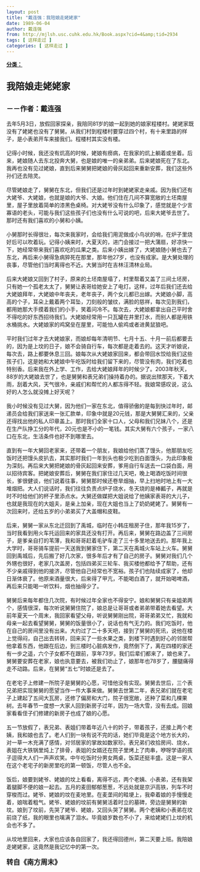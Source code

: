 ```yaml
---
layout: post
title: "戴连强：我陪娘走姥姥家"
date: 1989-06-04
author: 戴连强
from: http://mjlsh.usc.cuhk.edu.hk/Book.aspx?cid=4&amp;tid=2934
tags: [ 这样走过 ]
categories: [ 这样走过 ]
---
```


<div style="margin: 15px 10px 10px 0px;">
<div>
<span id="ctl00_ContentPlaceHolder1_chapter1_SubjectLabel" style="font-weight:bold;text-decoration:underline;">
   分类：
  </span>
</div>
<div>
<b>
<font size="5">
<br/>
</font>
</b>
</div>
<div>
<b>
<font size="5">
    我陪娘走姥姥家
   </font>
</b>
</div>
<div>
<b>
<font size="5">
<br/>
</font>
</b>
</div>
<div>
<b>
<font size="4">
    －－作者：戴连强
   </font>
</b>
</div>
<div>
<br/>
</div>
<div>
  去年5月3日，放假回家探亲，我陪同81岁的娘一起到她的娘家程楼村。姥姥家既没有了姥姥也没有了舅舅。从我们村到程楼村要穿过四个村，有十来里路的样子，是小表弟开车来接我们。程楼村其实没有楼。
 </div>
<div>
<br/>
</div>
<div>
  记得小时候，我还没有炕高的时候，姥娘有痨病，在我家的炕上躺着或坐着。后来，姥娘随人去东北投奔大舅，也是娘的唯一的亲弟弟。后来姥娘死在了东北。我再也没有见过姥娘，直到后来舅舅把姥娘的骨灰起回来重新安葬，我们这些外孙们还去陪灵。
 </div>
<div>
<br/>
</div>
<div>
  尽管姥娘走了，舅舅在东北，但我们还是过年时到姥姥家走亲戚。因为我们还有大姥爷、大姥娘，也就是娘的大爷、大娘。他们住在几间不算宽敞的土坯南屋里，屋子里放着简单的漆黑色桌椅。对大姥爷没有什么印象了，感觉就是个少言寡语的老头，可能与我们这些孩子们也没有什么可说的吧，后来大姥爷去世了。那时还有我们喜欢的小舅和小姨。
 </div>
<div>
<br/>
</div>
<div>
  小舅那时长得很壮，每次来我家时，会给我们用泥做成小鸟状的哨，在炉子里烧好后可以吹着玩。记得小姨来时，大夏天的，进门会接过一把大蒲扇，好凉快一下，她经常带来我们喜欢吃的瓜果之类。后来小姨出嫁了，大姥娘随小舅也去了东北，再后来小舅得急病猝死在那里，那年他27岁，也没有成家。是大舅处理的丧事，尽管他们当时离得也不近。大舅当时在吉林汪清林业局。
 </div>
<div>
<br/>
</div>
<div>
  后来大姥娘又回到了村子，原来的土坯南屋塌了，村里帮着又盖了三间土坯房，只有她一个孤老太太了，舅舅让表哥给她安上了电灯。这样，过年后我们还去给大姥娘拜年，大姥娘中年丧夫，老年丧子，两个女儿都已出嫁。大姥娘小脚，高高的个子，耳朵上戴着两个耳坠，刀刻般的皱纹，满脸的慈祥，每次见到我们，都用她那大手摸着我们的小手，笑着问冷不。每次去，大姥娘都拿出自己平时舍不得吃的好东西招待我们。大姥娘经常用一只瓦罐在井里打水，而别人都是用铁水桶挑水。大姥娘家的鸡窝垒在屋里，可能怕人偷鸡或者进黄鼠狼吧。
 </div>
<div>
<br/>
</div>
<div>
  平时我们过年才去大姥娘家，而娘却每年清明节、七月十五、十月一前后都要去的，因为是上坟的日子，娘不会骑自行车，每次都是走着去的。这天才听娘说，每次去，路上都要休息三回。娘每次从大姥娘家回来，都会带回水饺给我们这些孩子们，这是她和大姥娘中午吃饭时给我们留下来的，尽管没有肉，我们吃着也特别香。后来我在外上学、工作，去给大姥娘拜年的时候少了。2003年秋天，88岁的大姥娘去世了，也是舅舅和表兄弟们操持着办的。据说出殡那天，下着大雨，刮着大风，天气很冷，亲戚们和帮忙的人都冻得不轻。我娘常感叹说，这么好的人怎么就没摊上好天呢？
 </div>
<div>
<br/>
</div>
<div>
  我小时候没有见过大舅，因为他们一家在东北，值得骄傲的是每到快过年时，邮递员会给我们家送来一张汇款单，印象中就是20元钱，那是大舅舅汇来的，父亲还得找出他的私人印章盖上。那时我们全家十口人，父母和我们兄妹八个，还是在生产队挣工分的年代，20元也是不小的一笔钱。其实大舅有六个孩子，一家八口在东北，生活条件也好不到哪里去。
 </div>
<div>
<br/>
</div>
<div>
  直到有一年大舅回老家来，还带着一个朋友，我娘给他们蒸了馒头，他那朋友吃饭时还把馒头皮扒去，其实那时我们一年到头也极少吃到白面馒头，为此印象极为深刻。再后来大舅把姥娘的骨灰起回来安葬，爹用自行车送去一口袋白面，用以招待宾客。把姥娘安葬后，舅舅在我们家住过几天吧，晚上喝酒吃饭时间很长，爹很健谈，他们说着往事，舅舅那时候还卷旱烟抽，早上扫地时地上有一大堆烟把。大人们说话时，我们往往负责点炉子烧水，冬天烧的是棒瓤子，再就是时不时给他们的杯子里添点水。大舅还做媒把大姐说给了他姨家表哥的大儿子，也就是我现在的大姐夫，是亲上加亲，现在大姐也当上了奶奶姥姥了。舅舅有一次回来时，还给五岁的小弟弟买了大盖帽和皮鞋。
 </div>
<div>
<br/>
</div>
<div>
  后来，舅舅一家从东北迁回到了禹城，临时在小韩庄租房子住，那年我15岁了，当时我看到用火车托运回来的家具还没有打开。再后来，舅舅在路边盖了三间房子，是爹亲自打的苇薄，我和哥哥赶着毛驴车走了三十多里地送去的。那年我上大学时，哥哥骑车提前一天送我到舅家住下，第二天在禹城火车站上火车。舅舅回到禹城后，先后搬了好几次家，很多年后才有了自己的房子。舅舅对我们几个外甥也很好，老家几次盖房，包括四弟买三轮车、我买楼他都给予了帮助，还有不少亲戚得到他的接济，尽管他自己经常也不宽裕。孩子们也陆续成家了，他却日渐体衰了。他原来酒量很大，后来得了甲亢，不能喝白酒了，就开始喝啤酒，再后来只能喝一听饮料，烟也抽得少了。
 </div>
<div>
<br/>
</div>
<div>
  舅舅后来每年都住几次院，有时候过年全家也不得安宁。娘和舅舅只有亲姐弟两个，感情很深，每次听说舅舅住院了，娘总是让哥哥或者弟弟带着她去看望。大前年夏天一个周末，我回家看望父母，听说舅舅刚出院，哥哥弟弟又忙，我就和母亲一起去看望舅舅，舅舅的饭量很小了，说话也有气无力的。我们吃饭时，他在自己的房间里没有出来。大约过了二十多天吧，接到了舅舅的死讯，说他在楼上觉得闷，自己出去转转，回来买了一些水果之类，到楼下时遇到好心的邻居帮他拿着东西，他跟在后边，到三楼时心脏病发作，竟然倒下了，离在四楼的家还有一步之遥，六个子女都不在跟前，享年73岁。我们后辈们都来了，娘也来了。舅舅要安葬在老家，娘也执意要去，被我们劝止了，娘那年也78岁了，腰腿痛得走不动路。后来，在舅舅“五七”时娘还是去了。
 </div>
<div>
<br/>
</div>
<div>
  在老宅子上修建一所院子是舅舅的心愿，可惜他没有实现。舅舅去世后，三个表兄弟把实现舅舅的愿望当作一件大事来做。舅舅去世第二年，表兄弟们就在老宅子上建起了五间大瓦房，还修了偏房和大门，院子很宽敞，还种了菜和几棵果树。去年春节一度想一大家人回到新房子过年，因为一场大雪，没有去成。回娘家看看侄子们修建的新房子也成了娘的心愿。
 </div>
<div>
<br/>
</div>
<div>
  五一节放假了，表兄弟、表姐们带着年近八十的妗子，带着孩子，还接上两个老姨，我和娘也去了。老人们到一块有说不完的话，她们毕竟是这个地方长大的，对一草一木充满了感情，对邻居家的掌故如数家珍。表兄弟们收拾房间、烧水，表姐在大铁锅里炖上了排骨，表姐的女婿还在院子里烤上了肉串，咿呀学语的孩子逗得大人们一声声欢笑。中午吃饭时分男女两桌，饭菜还挺丰盛。这是一家人在这个老宅子的新房里吃的第一顿饭，尽管人也不全。
 </div>
<div>
<br/>
</div>
<div>
  饭后，娘要到姥爷、姥娘的坟上看看，离得不远，两个老姨、小表弟，还有我架着腿脚不便的娘一起去。五月的麦田郁郁葱葱，不远处就是京沪高铁，列车不时穿梭而过。姥爷、姥娘的坟在麦地里。在麦垄间的畦埂上，我牵着娘的手慢慢走着，娘喘着粗气。姥爷、姥娘的坟前有舅舅活着时立的墓碑，旁边是舅舅的新坟。娘到了坟前，先哭了姥爷、姥娘，又回头哭了舅舅。两个老姨和小表弟在坟前烧了纸，我的眼里也噙满了泪水。毕竟娘岁数也不小了，来给姥姥们上坟的机会也不多了。
 </div>
<div>
<br/>
</div>
<div>
  从坟地里回来，大家也应该各自回家了，我还得回德州，第二天要上班。我陪娘走姥姥家，这竟然是我记忆中的第一次。
 </div>
<div>
<br/>
</div>
<div>
<b>
<font size="4">
    转自《南方周末》
   </font>
</b>
</div>
<div>
<br/>
</div>
</div>
